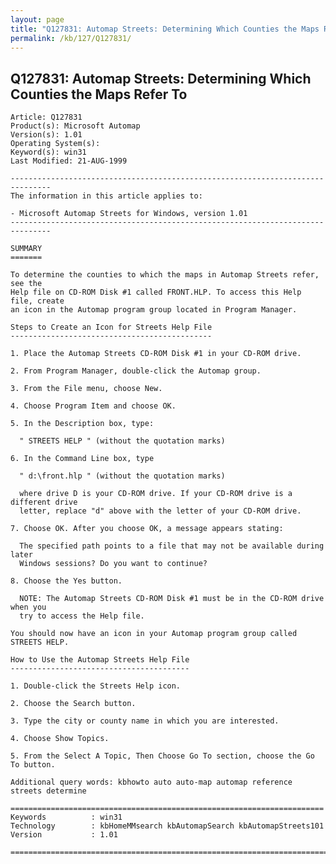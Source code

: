 ```yaml
---
layout: page
title: "Q127831: Automap Streets: Determining Which Counties the Maps Refer To"
permalink: /kb/127/Q127831/
---
```


## Q127831: Automap Streets: Determining Which Counties the Maps Refer To

	Article: Q127831
	Product(s): Microsoft Automap
	Version(s): 1.01
	Operating System(s): 
	Keyword(s): win31
	Last Modified: 21-AUG-1999
	
	-------------------------------------------------------------------------------
	The information in this article applies to:
	
	- Microsoft Automap Streets for Windows, version 1.01 
	-------------------------------------------------------------------------------
	
	SUMMARY
	=======
	
	To determine the counties to which the maps in Automap Streets refer, see the
	Help file on CD-ROM Disk #1 called FRONT.HLP. To access this Help file, create
	an icon in the Automap program group located in Program Manager.
	
	Steps to Create an Icon for Streets Help File
	---------------------------------------------
	
	1. Place the Automap Streets CD-ROM Disk #1 in your CD-ROM drive.
	
	2. From Program Manager, double-click the Automap group.
	
	3. From the File menu, choose New.
	
	4. Choose Program Item and choose OK.
	
	5. In the Description box, type:
	
	  " STREETS HELP " (without the quotation marks)
	
	6. In the Command Line box, type
	
	  " d:\front.hlp " (without the quotation marks)
	
	  where drive D is your CD-ROM drive. If your CD-ROM drive is a different drive
	  letter, replace "d" above with the letter of your CD-ROM drive.
	
	7. Choose OK. After you choose OK, a message appears stating:
	
	  The specified path points to a file that may not be available during later
	  Windows sessions? Do you want to continue?
	
	8. Choose the Yes button.
	
	  NOTE: The Automap Streets CD-ROM Disk #1 must be in the CD-ROM drive when you
	  try to access the Help file.
	
	You should now have an icon in your Automap program group called STREETS HELP.
	
	How to Use the Automap Streets Help File
	----------------------------------------
	
	1. Double-click the Streets Help icon.
	
	2. Choose the Search button.
	
	3. Type the city or county name in which you are interested.
	
	4. Choose Show Topics.
	
	5. From the Select A Topic, Then Choose Go To section, choose the Go To button.
	
	Additional query words: kbhowto auto auto-map automap reference streets determine
	
	======================================================================
	Keywords          : win31 
	Technology        : kbHomeMMsearch kbAutomapSearch kbAutomapStreets101
	Version           : 1.01
	
	=============================================================================
	
